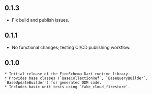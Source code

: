 ## 0.1.3

- Fix build and publish issues.

## 0.1.1

- No functional changes; testing CI/CD publishing workflow.

## 0.1.0

    * Initial release of the FireSchema Dart runtime library.
    * Provides base classes (`BaseCollectionRef`, `BaseQueryBuilder`, `BaseUpdateBuilder`) for generated ODM code.
    * Includes basic unit tests using `fake_cloud_firestore`.
